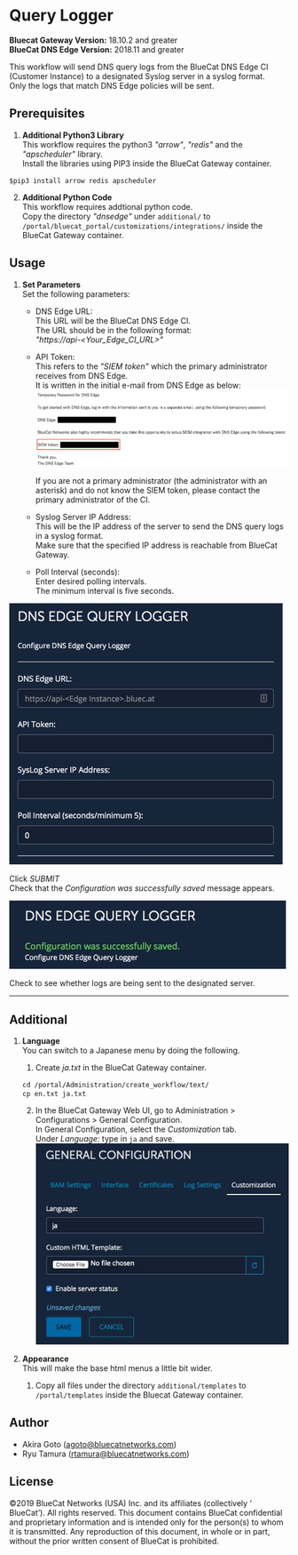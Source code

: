 # Query Logger  
**Bluecat Gateway Version:** 18.10.2 and greater  
**BlueCat DNS Edge Version:** 2018.11 and greater  

This workflow will send DNS query logs from the BlueCat DNS Edge CI (Customer Instance) to a designated Syslog server in a syslog format.   
Only the logs that match DNS Edge policies will be sent.    

## Prerequisites  
1. **Additional Python3 Library**  
This workflow requires the python3 *"arrow"*, *"redis"* and the *"apscheduler"* library.  
Install the libraries using PIP3 inside the BlueCat Gateway container.
```
$pip3 install arrow redis apscheduler

```  

2. **Additional Python Code**  
This workflow requires addtional python code.  
Copy the directory *"dnsedge"* under `additional/` to `/portal/bluecat_portal/customizations/integrations/` inside the BlueCat Gateway container.  


## Usage   

1. **Set Parameters**  
Set the following parameters:  
    - DNS Edge URL:  
      This URL will be the BlueCat DNS Edge CI.  
      The URL should be in the following format:  
      *"https://api-<Your_Edge_CI_URL>"*

    - API Token:  
      This refers to the *"SIEM token"* which the primary administrator receives from DNS Edge.  
      It is written in the initial e-mail from DNS Edge as below:  
      ![screenshot](img/query_logger_siem_token.jpg?raw=true "query_logger_siem_token")  

      If you are not a primary administrator (the administrator with an asterisk) and do not know the SIEM token, please contact the primary administrator of the CI.

    - Syslog Server IP Address:  
      This will be the IP address of the server to send the DNS query logs in a syslog format.  
      Make sure that the specified IP address is reachable from BlueCat Gateway.  

    - Poll Interval (seconds):  
      Enter desired polling intervals.  
      The minimum interval is five seconds.  

![screenshot](img/query_logger1.jpg?raw=true "query_logger1")  

Click *SUBMIT*  
Check that the *Configuration was successfully saved* message appears.  

![screenshot](img/query_logger2.jpg?raw=true "query_logger2")  

Check to see whether logs are being sent to the designated server.  

---

## Additional   

1. **Language**  
You can switch to a Japanese menu by doing the following.  
    1. Create *ja.txt* in the BlueCat Gateway container.  
    ```
    cd /portal/Administration/create_workflow/text/  
    cp en.txt ja.txt  
    ```  
    2. In the BlueCat Gateway Web UI, go to Administration > Configurations > General Configuration.   
    In General Configuration, select the *Customization* tab.  
    Under *Language:* type in `ja` and save.  
    ![screenshot](img/langauge_ja.jpg?raw=true "langauge_ja")  

2. **Appearance**  
This will make the base html menus a little bit wider.  
    1. Copy all files under the directory `additional/templates` to `/portal/templates` inside the Bluecat Gateway container.  

## Author   
- Akira Goto (agoto@bluecatnetworks.com)  
- Ryu Tamura (rtamura@bluecatnetworks.com)  

## License
©2019 BlueCat Networks (USA) Inc. and its affiliates (collectively ‘ BlueCat’). All rights reserved. This document contains BlueCat confidential and proprietary information and is intended only for the person(s) to whom it is transmitted. Any reproduction of this document, in whole or in part, without the prior written consent of BlueCat is prohibited.

